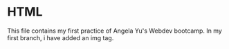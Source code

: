 # HTML
This file contains my first practice of Angela Yu's Webdev bootcamp.
In my first branch, i have added an img tag.
